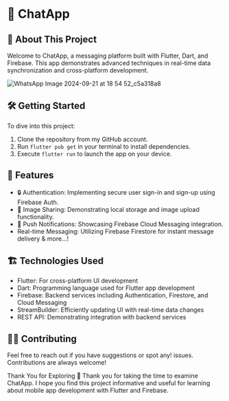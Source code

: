 # 🚀 ChatApp

## 📝 About This Project

Welcome to ChatApp, a messaging platform built with Flutter, Dart, and Firebase. This app demonstrates advanced techniques in real-time data synchronization and cross-platform development.

![WhatsApp Image 2024-09-21 at 18 54 52_c5a318a8](https://github.com/user-attachments/assets/af59b3bd-4270-4173-a9da-8091307cdfc7)

## 🛠️ Getting Started

To dive into this project:

1. Clone the repository from my GitHub account.
2. Run `flutter pub get` in your terminal to install dependencies.
3. Execute `flutter run` to launch the app on your device.

## 🚀 Features

- 🔒 Authentication: Implementing secure user sign-in and sign-up using Firebase Auth.
- 📸 Image Sharing: Demonstrating local storage and image upload functionality.
- 🎉 Push Notifications: Showcasing Firebase Cloud Messaging integration.
- Real-time Messaging: Utilizing Firebase Firestore for instant message delivery & more...!

## 🏗️ Technologies Used

- Flutter: For cross-platform UI development
- Dart: Programming language used for Flutter app development
- Firebase: Backend services including Authentication, Firestore, and Cloud Messaging
- StreamBuilder: Efficiently updating UI with real-time data changes
- REST API: Demonstrating integration with backend services

## 👨‍💻 Contributing

Feel free to reach out if you have suggestions or spot any!
 issues. Contributions are always welcome!

Thank You for Exploring 🙏
Thank you for taking the time to examine ChatApp. I hope you find this project informative and useful for learning about mobile app development with Flutter and Firebase.

